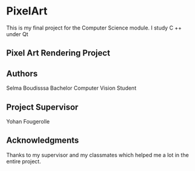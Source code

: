 # PixelArt
This is my final project for the Computer Science module. I study C ++ under Qt

## Pixel Art Rendering Project






## Authors

Selma Boudisssa
Bachelor Computer Vision Student


## Project Supervisor
Yohan Fougerolle

## Acknowledgments
Thanks to my supervisor and my classmates which helped me a lot in the entire project.


